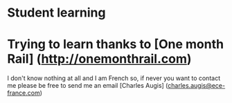  # Student learning

 # Trying to learn thanks to [One month Rail] (http://onemonthrail.com)

 I don't know nothing at all and I am French so, if never you want to contact me please be free to send me an email
 [Charles Augis] (charles.augis@ece-france.com)
